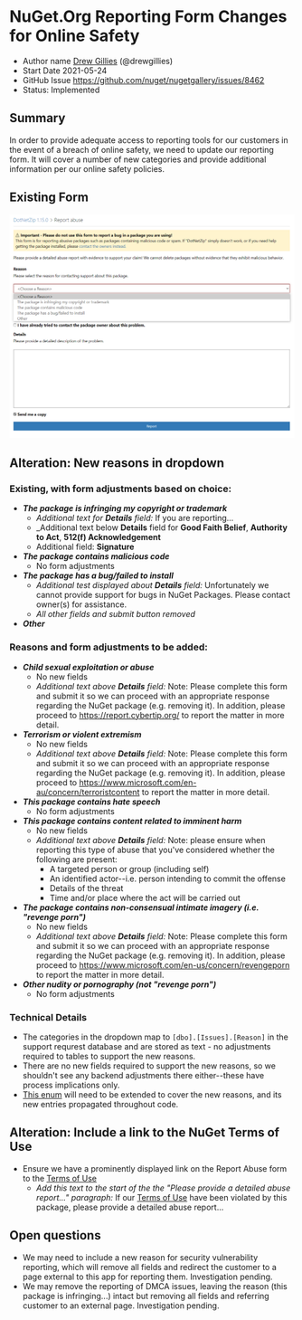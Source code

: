 # NuGet.Org Reporting Form Changes for Online Safety

- Author name [Drew Gillies](https://github.com/drewgillies) (@drewgillies)
- Start Date 2021-05-24
- GitHub Issue https://github.com/nuget/nugetgallery/issues/8462
- Status: Implemented

## Summary

In order to provide adequate access to reporting tools for our customers in the event of a breach of online safety, we need to update our reporting form. It will cover a number of new categories and provide additional information per our online safety policies.

## Existing Form
![](./meta/resources/NuGetReportFormRedesign/ExistingForm.png)

## Alteration: New reasons in dropdown
### Existing, with form adjustments based on choice:
- _**The package is infringing my copyright or trademark**_
    - _Additional text for **Details** field:_ If you are reporting...
    - _Additional text below **Details** field for **Good Faith Belief**, **Authority to Act**, **512(f) Acknowledgement**
    - Additional field: **Signature**
- _**The package contains malicious code**_
    - No form adjustments
- _**The package has a bug/failed to install**_
    - _Additional test displayed about **Details** field:_ Unfortunately we cannot provide support for bugs in NuGet Packages. Please contact owner(s) for assistance.
    - _All other fields and submit button removed_
- _**Other**_

### Reasons and form adjustments to be added:
- _**Child sexual exploitation or abuse**_
    - No new fields
    - _Additional text above **Details** field:_ Note: Please complete this form and submit it so we can proceed with an appropriate response regarding the NuGet package (e.g. removing it). In addition, please proceed to https://report.cybertip.org/ to report the matter in more detail.
- _**Terrorism or violent extremism**_
    - No new fields
    - _Additional text above **Details** field:_ Note: Please complete this form and submit it so we can proceed with an appropriate response regarding the NuGet package (e.g. removing it). In addition, please proceed to https://www.microsoft.com/en-au/concern/terroristcontent to report the matter in more detail.
- _**This package contains hate speech**_
    - No form adjustments
- _**This package contains content related to imminent harm**_
    - No new fields
    - _Additional text above **Details** field:_ Note: please ensure when reporting this type of abuse that you've considered whether the following are present:
        - A targeted person or group (including self)
        - An identified actor--i.e. person intending to commit the offense
        - Details of the threat
        - Time and/or place where the act will be carried out
- _**The package contains non-consensual intimate imagery (i.e. "revenge porn")**_
    - No new fields
    - _Additional text above **Details** field:_ Note: Please complete this form and submit it so we can proceed with an appropriate response regarding the NuGet package (e.g. removing it). In addition, please proceed to https://www.microsoft.com/en-us/concern/revengeporn to report the matter in more detail.
- _**Other nudity or pornography (not "revenge porn")**_
    - No form adjustments

### Technical Details
- The categories in the dropdown map to `[dbo].[Issues].[Reason]` in the support requrest database and are stored as text - no adjustments required to tables to support the new reasons.
- There are no new fields required to support the new reasons, so we shouldn't see any backend adjustments there either--these have process implications only.
- [This enum](https://github.com/NuGet/NuGetGallery/blob/c11f41be85390ec653dc117990e4975a27412e41/src/NuGetGallery.Services/Models/ReportPackageReason.cs#L1) will need to be extended to cover the new reasons, and its new entries propagated throughout code.


## Alteration: Include a link to the NuGet Terms of Use
- Ensure we have a prominently displayed link on the Report Abuse form to the [Terms of Use](https://www.nuget.org/policies/Terms)
    - _Add this text to the start of the the "Please provide a detailed abuse report..." paragraph:_ If our [Terms of Use](https://www.nuget.org/policies/Terms) have been violated by this package, please provide a detailed abuse report... 



## Open questions
- We may need to include a new reason for security vulnerability reporting, which will remove all fields and redirect the customer to a page external to this app for reporting them. Investigation pending.
- We may remove the reporting of DMCA issues, leaving the reason (this package is infringing...) intact but removing all fields and referring customer to an external page. Investigation pending.